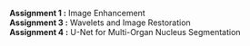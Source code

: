 **Assignment 1 :** Image Enhancement<br>
**Assignment 3 :** Wavelets and Image Restoration<br>
**Assignment 4 :** U-Net for Multi-Organ Nucleus Segmentation
